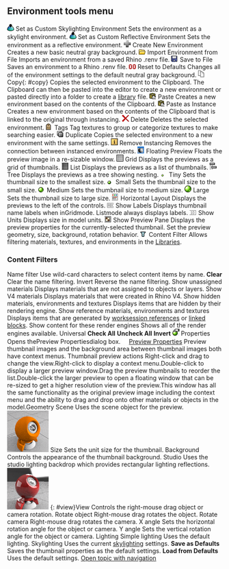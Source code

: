 ---
---


## Environment tools menu
![images/setenvironment.png](images/setenvironment.png)Set as Custom Skylighting Environment
Sets the environment as a skylight environment.
![images/setenvironment.png](images/setenvironment.png)Set as Custom Reflective Environment
Sets the environment as a reflective environment.
![images/toolbarplus.png](images/toolbarplus.png)Create New Environment
Creates a new basic neutral gray background.
![images/import.png](images/import.png)Import Environment from File
Imports an environment from a saved Rhino .renv file.
![images/savetofile.png](images/savetofile.png)Save to File
Saves an environment to a Rhino .renv file.
![images/reset.png](images/reset.png)Reset to Defaults
Changes all of the environment settings to the default neutral gray background.
![images/copy.png](images/copy.png)Copy{: #copy}
Copies the selected environment to the Clipboard. The Clipboard can then be pasted into the editor to create a new environment or pasted directly into a folder to create a [library](libraries.html#libraries) file.
![images/paste.png](images/paste.png)Paste
Creates a new environment based on the contents of the Clipboard.
![images/pasteasinstance.png](images/pasteasinstance.png)Paste as Instance
Creates a new environment based on the contents of the Clipboard that is linked to the original through instancing.
![images/delete.png](images/delete.png)Delete
Deletes the selected environment.
![images/tags.png](images/tags.png)Tags
Tag textures to group or categorize textures to make searching easier.
![images/duplicate.png](images/duplicate.png)Duplicate
Copies the selected environment to a new environment with the same settings.
![images/removeinstancing.png](images/removeinstancing.png)Remove Instancing
Removes the connection between instanced environments.
![images/floatingpreview.png](images/floatingpreview.png)Floating Preview
Floats the preview image in a re-sizable window.
![images/grid.png](images/grid.png)Grid
Displays the previews as a grid of thumbnails.
![images/list.png](images/list.png)List
Displays the previews as a list of thumbnails.
![images/tree.png](images/tree.png)Tree
Displays the previews as a tree showing nesting.
![images/tiny.png](images/tiny.png)Tiny
Sets the thumbnail size to the smallest size.
![images/small.png](images/small.png)Small
Sets the thumbnail size to the small size.
![images/medium.png](images/medium.png)Medium
Sets the thumbnail size to medium size.
![images/large.png](images/large.png)Large
Sets the thumbnail size to large size.
![images/horizontal.png](images/horizontal.png)Horizontal Layout
Displays the previews to the left of the controls.
![images/showlabels.png](images/showlabels.png)Show Labels
Displays thumbnail name labels when inGridmode.
Listmode always displays labels.
![images/showunits.png](images/showunits.png)Show Units
Displays size in model units.
![images/showpreview.png](images/showpreview.png)Show Preview Pane
Displays the preview properties for the currently-selected thumbnail. Set the preview geometry, size, background, rotation behavior.
![images/contentfilter.png](images/contentfilter.png)Content Filter
Allows filtering materials, textures, and environments in the [Libraries](libraries.html#libraries).

### Content Filters
Name filter
Use wild-card characters to select content items by name.
 **Clear** 
Clear the name filtering.
Invert
Reverse the name filtering.
Show unassigned materials
Displays materials that are not assigned to objects or layers.
Show V4 materials
Displays materials that were created in Rhino V4.
Show hidden materials, environments and textures
Displays items that are hidden by their rendering engine.
Show reference materials, environments and textures
Displays items that are generated by [worksession references](worksession.html) or [linked blocks](insert.html).
Show content for these render engines
Shows all of the render engines available.
Universal
 **Check All** 
 **Uncheck All** 
 **Invert** 
![images/propertiesthumb.png](images/propertiesthumb.png)Properties
Opens thePreview Propertiesdialog box.
 [![images/transparent.gif](images/transparent.gif)Preview Properties](javascript:void(0);) Preview thumbnail images and the background area between thumbnail images both have context menus.
Thumbnail preview actions
Right-click and drag to change the view.Right-click to display a context menu.Double-click to display a larger preview window.Drag the preview thumbnails to reorder the list.Double-click the larger preview to open a floating window that can be re-sized to get a higher resolution view of the preview.This window has all the same functionality as the original preview image including the context menu and the ability to drag and drop onto other materials or objects in the model.Geometry
Scene
Uses the scene object for the preview.
![images/thumbnailscene.png](images/thumbnailscene.png)
Size
Sets the unit size for the thumbnail.
Background
Controls the appearance of the thumbnail background.
Studio
Uses the studio lighting backdrop which provides rectangular lighting reflections.
![images/thumbnailstudio.png](images/thumbnailstudio.png)
{: #view}View
Controls the right-mouse drag object or camera rotation.
Rotate object
Right-mouse drag rotates the object.
Rotate camera
Right-mouse drag rotates the camera.
X angle
Sets the horizontal rotation angle for the object or camera.
Y angle
Sets the vertical rotation angle for the object or camera.
Lighting
Simple lighting
Uses the default lighting.
Skylighting
Uses the current [skylighting](rhino-render.html#skylight) settings.
 **Save as Defaults** 
Saves the thumbnail properties as the default settings.
 **Load from Defaults** 
Uses the default settings.
 [Open topic with navigation](environment-toolsmenu.html) 


